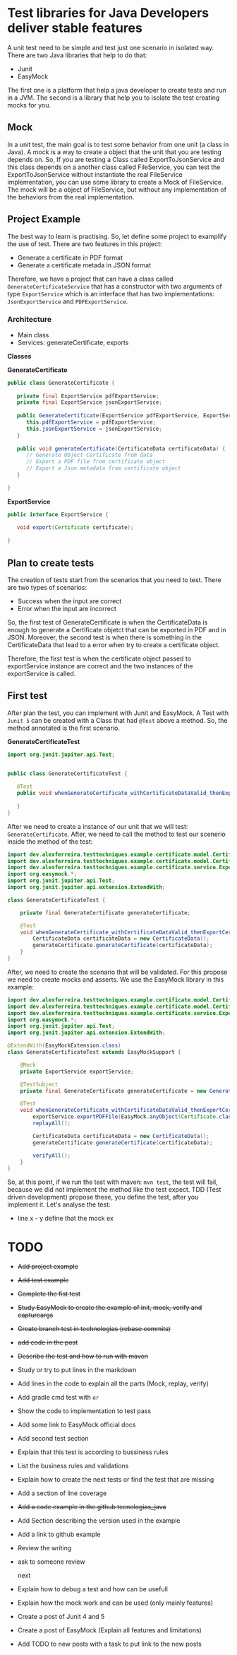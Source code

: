 # Test libraries for Java Developers deliver stable features

A unit test need to be simple and test just one scenario in isolated way. There are two Java libraries that help to do
that:

* Junit
* EasyMock

The first one is a platform that help a java developer to create tests and run in a JVM. The second is a library that
help you to isolate the test creating mocks for you.

## Mock

In a unit test, the main goal is to test some behavior from one unit (a class in Java). A mock is a way to create a
object that the unit that you are testing depends on. So, If you are testing a Class called ExportToJsonService and this
class depends on a another class called FileService, you can test the ExportToJsonService without instantiate the real
FileService implementation, you can use some library to create a Mock of FileService. The mock will be a object of
FileService, but without any implementation of the behaviors from the real implementation.

## Project Example

The best way to learn is practising. So, let define some project to examplify the use of test. There are two features in
this project:

- Generate a certificate in PDF format
- Generate a certificate metada in JSON format

Therefore, we have a project that can have a class called `GenerateCertificateService` that has a constructor with two
arguments of type `ExportService` which is an interface that has two implementations: `JsonExportService`
and `PDFExportService`.

### Architecture

- Main class
- Services: generateCertificate, exports

**Classes**

**GenerateCertificate**

```java
public class GenerateCertificate {
   
   private final ExportService pdfExportService;
   private final ExportService jsonExportService;
   
   public GenerateCertificate(ExportService pdfExportService, ExportService jsonExportService) {
      this.pdfExportService = pdfExportService;
      this.jsonExportService = jsonExportService;
   }
   
   public void generateCertificate(CertificateData certificateData) {
      // Generate Object Certificate from data
      // Export a PDF file from certificate object
      // Export a Json metadata from certificate object
   }
   
}
```

**ExportService**

```java
public interface ExportService {
   
   void export(Certificate certificate);
   
}
```

## Plan to create tests

The creation of tests start from the scenarios that you need to test. There are two types of scenarios:

- Success when the input are correct
- Error when the input are incorrect

So, the first test of GenerateCertificate is when the CertificateData is enough to generate a Certificate objetct that
can be exported in PDF and in JSON. Moreover, the second test is when there is something in the CertificateData that
lead to a error when try to create a certificate object.

Therefore, the first test is when the certificate object passed to exportService instance are correct and the two
instances of the exportService is called.

## First test

After plan the test, you can implement with Junit and EasyMock. A Test with `Junit 5` can be created with a Class that
had `@Test` above a method. So, the method annotated is the first scenario.

**GenerateCertificateTest**

```java
import org.junit.jupiter.api.Test;


public class GenerateCertificateTest {
   
   @Test
   public void whenGenerateCertificate_withCertificateDataValid_thenExportCertificate() {
      
   }
} 
```

After we need to create a instance of our unit that we will test: `GenerateCertificate`. After, we need to call the method to test our scenerio inside the method of the test:

```java
import dev.alexferreira.testtechniques.example.certificate.model.Certificate;
import dev.alexferreira.testtechniques.example.certificate.model.CertificateData;
import dev.alexferreira.testtechniques.example.certificate.service.ExportService;
import org.easymock.*;
import org.junit.jupiter.api.Test;
import org.junit.jupiter.api.extension.ExtendWith;

class GenerateCertificateTest {

    private final GenerateCertificate generateCertificate;

    @Test
    void whenGenerateCertificate_withCertificateDataValid_thenExportCertificate() {
        CertificateData certificateData = new CertificateData();
        generateCertificate.generateCertificate(certificateData);
    }
}
```

After, we need to create the scenario that will be validated. For this propose we need to create mocks and asserts. We
use the EasyMock library in this example:

```java
import dev.alexferreira.testtechniques.example.certificate.model.Certificate;
import dev.alexferreira.testtechniques.example.certificate.model.CertificateData;
import dev.alexferreira.testtechniques.example.certificate.service.ExportService;
import org.easymock.*;
import org.junit.jupiter.api.Test;
import org.junit.jupiter.api.extension.ExtendWith;

@ExtendWith(EasyMockExtension.class)
class GenerateCertificateTest extends EasyMockSupport {

    @Mock
    private ExportService exportService;

    @TestSubject
    private final GenerateCertificate generateCertificate = new GenerateCertificate(null);

    @Test
    void whenGenerateCertificate_withCertificateDataValid_thenExportCertificate() {
        exportService.exportPDFFile(EasyMock.anyObject(Certificate.class));
        replayAll();

        CertificateData certificateData = new CertificateData();
        generateCertificate.generateCertificate(certificateData);

        verifyAll();
    }
}
```

So, at this point, if we run the test with maven: `mvn test`, the test will fail, because we did not implement the
method like the test expect. TDD (Test driven development) propose these, you define the test, after you implement it.
Let's analyse the test:

* line x - y define that the mock ex

# TODO

* ~~Add project example~~
* ~~Add test example~~
* ~~Complete the fist test~~
* ~~Study EasyMock to create the example of init, mock, verify and captureargs~~
* ~~Create branch test in technologias (rebase commits)~~
* ~~add code in the post~~
* ~~Describe the test and how to run with maven~~
* Study or try to put lines in the markdown
* Add lines in the code to explain all the parts (Mock, replay, verify)
* Add gradle cmd test with `or`
* Show the code to implementation to test pass
* Add some link to EasyMock official docs
* Add second test section
* Explain that this test is according to bussiness rules
* List the business rules and validations
* Explain how to create the next tests or find the test that are missing
* Add a section of line coverage
* ~~Add a code example in the github tecnologias_java~~
* Add Section describing the version used in the example
* Add a link to github example
* Review the writing
* ask to someone review

  next
* Explain how to debug a test and how can be usefull
* Explain how the mock work and can be used (only mainly features)
* Create a post of Junit 4 and 5
* Create a post of EasyMock (Explain all features and limitations)
* Add TODO to new posts with a task to put link to the new posts 
